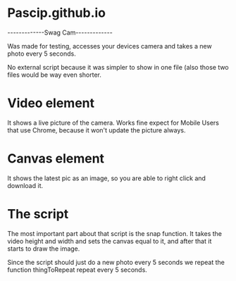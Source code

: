 # Pascip.github.io

-------------Swag Cam-------------

Was made for testing, accesses your devices camera and takes a new photo every 5 seconds. 

No external script because it was simpler to show in one file (also those two files would be way even shorter. 

# Video element
It shows a live picture of the camera. Works fine expect for Mobile Users that use Chrome, because it won't update the picture always.

# Canvas element
It shows the latest pic as an image, so you are able to right click and download it. 

# The script
The most important part about that script is the snap function. It takes the video height and width and sets the canvas equal to it, 
and after that it starts to draw the image. 

Since the script should just do a new photo every 5 seconds we repeat the function thingToRepeat repeat every 5 seconds. 

